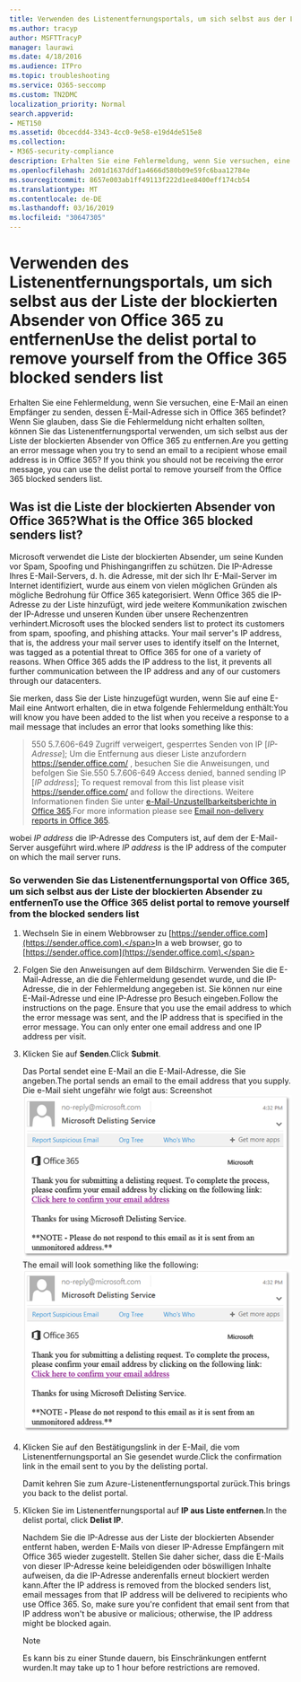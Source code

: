 ```yaml
---
title: Verwenden des Listenentfernungsportals, um sich selbst aus der Liste der blockierten Absender von Office 365 zu entfernen
ms.author: tracyp
author: MSFTTracyP
manager: laurawi
ms.date: 4/18/2016
ms.audience: ITPro
ms.topic: troubleshooting
ms.service: O365-seccomp
ms.custom: TN2DMC
localization_priority: Normal
search.appverid:
- MET150
ms.assetid: 0bcecdd4-3343-4cc0-9e58-e19d4de515e8
ms.collection:
- M365-security-compliance
description: Erhalten Sie eine Fehlermeldung, wenn Sie versuchen, eine E-Mail an einen Empfänger zu senden, dessen E-Mail-Adresse sich in Office 365 befindet? Wenn Sie glauben, dass Sie die Fehlermeldung nicht erhalten sollten, können Sie das Listenentfernungsportal verwenden, um sich selbst aus der Liste der blockierten Absender von Office 365 zu entfernen.
ms.openlocfilehash: 2d01d1637ddf1a4666d580b09e59fc6baa12784e
ms.sourcegitcommit: 8657e003ab1ff49113f222d1ee8400eff174cb54
ms.translationtype: MT
ms.contentlocale: de-DE
ms.lasthandoff: 03/16/2019
ms.locfileid: "30647305"
---
```

# <a name="use-the-delist-portal-to-remove-yourself-from-the-office-365-blocked-senders-list"></a><span data-ttu-id="643fc-104">Verwenden des Listenentfernungsportals, um sich selbst aus der Liste der blockierten Absender von Office 365 zu entfernen</span><span class="sxs-lookup"><span data-stu-id="643fc-104">Use the delist portal to remove yourself from the Office 365 blocked senders list</span></span>

<span data-ttu-id="643fc-p102">Erhalten Sie eine Fehlermeldung, wenn Sie versuchen, eine E-Mail an einen Empfänger zu senden, dessen E-Mail-Adresse sich in Office 365 befindet? Wenn Sie glauben, dass Sie die Fehlermeldung nicht erhalten sollten, können Sie das Listenentfernungsportal verwenden, um sich selbst aus der Liste der blockierten Absender von Office 365 zu entfernen.</span><span class="sxs-lookup"><span data-stu-id="643fc-p102">Are you getting an error message when you try to send an email to a recipient whose email address is in Office 365? If you think you should not be receiving the error message, you can use the delist portal to remove yourself from the Office 365 blocked senders list.</span></span>
  
## <a name="what-is-the-office-365-blocked-senders-list"></a><span data-ttu-id="643fc-107">Was ist die Liste der blockierten Absender von Office 365?</span><span class="sxs-lookup"><span data-stu-id="643fc-107">What is the Office 365 blocked senders list?</span></span>

<span data-ttu-id="643fc-p103">Microsoft verwendet die Liste der blockierten Absender, um seine Kunden vor Spam, Spoofing und Phishingangriffen zu schützen. Die IP-Adresse Ihres E-Mail-Servers, d. h. die Adresse, mit der sich Ihr E-Mail-Server im Internet identifiziert, wurde aus einem von vielen möglichen Gründen als mögliche Bedrohung für Office 365 kategorisiert. Wenn Office 365 die IP-Adresse zu der Liste hinzufügt, wird jede weitere Kommunikation zwischen der IP-Adresse und unseren Kunden über unsere Rechenzentren verhindert.</span><span class="sxs-lookup"><span data-stu-id="643fc-p103">Microsoft uses the blocked senders list to protect its customers from spam, spoofing, and phishing attacks. Your mail server's IP address, that is, the address your mail server uses to identify itself on the Internet, was tagged as a potential threat to Office 365 for one of a variety of reasons. When Office 365 adds the IP address to the list, it prevents all further communication between the IP address and any of our customers through our datacenters.</span></span>
  
<span data-ttu-id="643fc-111">Sie merken, dass Sie der Liste hinzugefügt wurden, wenn Sie auf eine E-Mail eine Antwort erhalten, die in etwa folgende Fehlermeldung enthält:</span><span class="sxs-lookup"><span data-stu-id="643fc-111">You will know you have been added to the list when you receive a response to a mail message that includes an error that looks something like this:</span></span>
  
> <span data-ttu-id="643fc-112">550 5.7.606-649 Zugriff verweigert, gesperrtes Senden von IP [_IP-Adresse_]; Um die Entfernung aus dieser Liste anzufordern https://sender.office.com/ , besuchen Sie die Anweisungen, und befolgen Sie Sie.</span><span class="sxs-lookup"><span data-stu-id="643fc-112">550 5.7.606-649 Access denied, banned sending IP [_IP address_]; To request removal from this list please visit https://sender.office.com/ and follow the directions.</span></span> <span data-ttu-id="643fc-113">Weitere Informationen finden Sie unter [e-Mail-Unzustellbarkeitsberichte in Office 365](http://go.microsoft.com/fwlink/?LinkID=526653).</span><span class="sxs-lookup"><span data-stu-id="643fc-113">For more information please see [Email non-delivery reports in Office 365](http://go.microsoft.com/fwlink/?LinkID=526653).</span></span>
  
<span data-ttu-id="643fc-114">wobei  _IP address_ die IP-Adresse des Computers ist, auf dem der E-Mail-Server ausgeführt wird.</span><span class="sxs-lookup"><span data-stu-id="643fc-114">where  _IP address_ is the IP address of the computer on which the mail server runs.</span></span> 
  
### <a name="to-use-the-office-365-delist-portal-to-remove-yourself-from-the-blocked-senders-list"></a><span data-ttu-id="643fc-115">So verwenden Sie das Listenentfernungsportal von Office 365, um sich selbst aus der Liste der blockierten Absender zu entfernen</span><span class="sxs-lookup"><span data-stu-id="643fc-115">To use the Office 365 delist portal to remove yourself from the blocked senders list</span></span>

1. <span data-ttu-id="643fc-116">Wechseln Sie in einem Webbrowser zu [https://sender.office.com](https://sender.office.com).</span><span class="sxs-lookup"><span data-stu-id="643fc-116">In a web browser, go to [https://sender.office.com](https://sender.office.com).</span></span>
    
2. <span data-ttu-id="643fc-p105">Folgen Sie den Anweisungen auf dem Bildschirm. Verwenden Sie die E-Mail-Adresse, an die die Fehlermeldung gesendet wurde, und die IP-Adresse, die in der Fehlermeldung angegeben ist. Sie können nur eine E-Mail-Adresse und eine IP-Adresse pro Besuch eingeben.</span><span class="sxs-lookup"><span data-stu-id="643fc-p105">Follow the instructions on the page. Ensure that you use the email address to which the error message was sent, and the IP address that is specified in the error message. You can only enter one email address and one IP address per visit.</span></span>
    
3. <span data-ttu-id="643fc-120">Klicken Sie auf **Senden**.</span><span class="sxs-lookup"><span data-stu-id="643fc-120">Click **Submit**.</span></span>
    
    <span data-ttu-id="643fc-121">Das Portal sendet eine E-Mail an die E-Mail-Adresse, die Sie angeben.</span><span class="sxs-lookup"><span data-stu-id="643fc-121">The portal sends an email to the email address that you supply.</span></span> <span data-ttu-id="643fc-122">Die e-Mail sieht ungefähr wie folgt aus: Screenshot ![der empfangenen e-Mails, wenn Sie eine Anfrage über das Delist-Portal einreichen.](media/bf13e4f7-f68c-4e46-baa7-b6ab4cfc13f3.png)</span><span class="sxs-lookup"><span data-stu-id="643fc-122">The email will look something like the following: ![Screenshot of email received when you submit a request through the delist portal](media/bf13e4f7-f68c-4e46-baa7-b6ab4cfc13f3.png)</span></span>
  
4. <span data-ttu-id="643fc-123">Klicken Sie auf den Bestätigungslink in der E-Mail, die vom Listenentfernungsportal an Sie gesendet wurde.</span><span class="sxs-lookup"><span data-stu-id="643fc-123">Click the confirmation link in the email sent to you by the delisting portal.</span></span>
    
    <span data-ttu-id="643fc-124">Damit kehren Sie zum Azure-Listenentfernungsportal zurück.</span><span class="sxs-lookup"><span data-stu-id="643fc-124">This brings you back to the delist portal.</span></span>
    
5. <span data-ttu-id="643fc-125">Klicken Sie im Listenentfernungsportal auf **IP aus Liste entfernen**.</span><span class="sxs-lookup"><span data-stu-id="643fc-125">In the delist portal, click **Delist IP**.</span></span>
    
    <span data-ttu-id="643fc-p107">Nachdem Sie die IP-Adresse aus der Liste der blockierten Absender entfernt haben, werden E-Mails von dieser IP-Adresse Empfängern mit Office 365 wieder zugestellt. Stellen Sie daher sicher, dass die E-Mails von dieser IP-Adresse keine beleidigenden oder böswilligen Inhalte aufweisen, da die IP-Adresse anderenfalls erneut blockiert werden kann.</span><span class="sxs-lookup"><span data-stu-id="643fc-p107">After the IP address is removed from the blocked senders list, email messages from that IP address will be delivered to recipients who use Office 365. So, make sure you're confident that email sent from that IP address won't be abusive or malicious; otherwise, the IP address might be blocked again.</span></span>
    
    > [!NOTE]
    > <span data-ttu-id="643fc-128">Es kann bis zu einer Stunde dauern, bis Einschränkungen entfernt wurden.</span><span class="sxs-lookup"><span data-stu-id="643fc-128">It may take up to 1 hour before restrictions are removed.</span></span>
